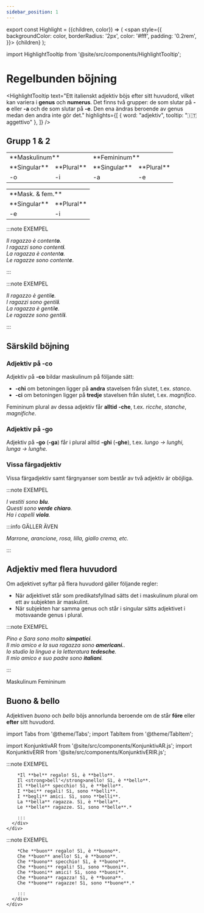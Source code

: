 ```yaml
---
sidebar_position: 1
---
```


export const Highlight = ({children, color}) => (
  <span
    style={{
      backgroundColor: color,
      borderRadius: '2px',
      color: '#fff',
      padding: '0.2rem',
    }}>
    {children}
  </span>
);

import HighlightTooltip from '@site/src/components/HighlightTooltip';

# <Highlight color="#0f025b">Regelbunden böjning</Highlight>

<HighlightTooltip
  text="Ett italienskt adjektiv böjs efter sitt huvudord, vilket kan variera i <strong>genus</strong> och <strong>numerus</strong>. Det finns två grupper: de som slutar på <strong>-o</strong> eller <strong>-a</strong> och de som slutar på <strong>-e</strong>. Den ena ändras beroende av genus medan den andra inte gör det."
  highlights={[
    { word: "adjektiv", tooltip: "🇮🇹 aggettivo" },
  ]}
/>

## <Highlight color="#0f025b">Grupp 1 & 2</Highlight>

<div class="row">
  <div class="col col--7">
<table>
  <tbody>
    <tr>
      <td colspan="2">**Maskulinum**</td>
      <td colspan="2">**Femininum**</td>
    </tr>
    <tr>
      <td>**Singular**</td>
      <td>**Plural**</td>
      <td>**Singular**</td>
      <td>**Plural**</td>
    </tr>
    <tr>
      <td>
        <div style={{ border: '4px solid var(--highlight)', padding: '10px', fontSize: '20px', fontWeight: 'bold', borderRadius: '5px', color: 'var(--highlight)', textAlign: 'center' }}> -o </div>
      </td>
      <td>
        <div style={{ border: '4px solid var(--highlight)', padding: '10px', fontSize: '20px', fontWeight: 'bold', borderRadius: '5px', color: 'var(--highlight)', textAlign: 'center' }}> -i </div>
      </td>
      <td>
        <div style={{ border: '4px solid var(--highlight)', padding: '10px', fontSize: '20px', fontWeight: 'bold', borderRadius: '5px', color: 'var(--highlight)', textAlign: 'center' }}> -a </div>
      </td>
      <td rowspan="2">
        <div style={{ border: '4px solid var(--highlight)', padding: '10px', fontSize: '20px', fontWeight: 'bold', borderRadius: '5px', color: 'var(--highlight)', textAlign: 'center' }}> -e </div>
      </td>
    </tr>
  </tbody>
</table>
  </div>
  <div class="col col--5">
<table>
  <tbody>
  <tr>
      <td colspan="2">**Mask. & fem.**</td>
    </tr>
    <tr>
      <td>**Singular**</td>
      <td>**Plural**</td>
    </tr>
    <tr>
      <td>
        <div style={{ border: '4px solid var(--highlight)', padding: '10px', fontSize: '20px', fontWeight: 'bold', borderRadius: '5px', color: 'var(--highlight)', textAlign: 'center' }}> -e </div>
      </td>
      <td>
        <div style={{ border: '4px solid var(--highlight)', padding: '10px', fontSize: '20px', fontWeight: 'bold', borderRadius: '5px', color: 'var(--highlight)', textAlign: 'center' }}> -i </div>
      </td>
    </tr>
  </tbody>
</table>
  </div>
</div>

<div class="row">
  <div class="col col--7">
:::note EXEMPEL

*Il ragazzo è content**o**.    
I ragazzi sono content**i**.     
La ragazza è content**a**.    
Le ragazze sono content**e***.

:::
  </div>
  <div class="col col--5">
:::note EXEMPEL

*Il ragazzo è gentil**e**.    
I ragazzi sono gentil**i**.     
La ragazza è gentil**e**.    
Le ragazze sono gentil**i***.

:::
  </div>
</div>

## <Highlight color="#0f025b">Särskild böjning</Highlight>

### <Highlight color="#0f025b">Adjektiv på -co</Highlight>

Adjektiv på **-co** bildar maskulinum på följande sätt:

- **-chi** om betoningen ligger på **andra** stavelsen från slutet, t.ex. *stanco*.
- **-ci** om betoningen ligger på **tredje** stavelsen från slutet, t.ex. *magnifico*.

Femininum plural av dessa adjektiv får **alltid** **-che**, t.ex. *ricche*, *stanche*, *magnifiche*.

### <Highlight color="#0f025b">Adjektiv på -go</Highlight>

Adjektiv på **-go** (**-ga**) får i plural alltid **-ghi** (**-ghe**), t.ex. *lungo → lunghi, lunga → lunghe.*

### <Highlight color="#0f025b">Vissa färgadjektiv</Highlight>

Vissa färgadjektiv samt färgnyanser som består av två adjektiv är oböjliga. 

:::note EXEMPEL

*I vestiti sono **blu**.    
Questi sono **verde chiaro**.     
Ha i capelli **viola**.*

:::info GÄLLER ÄVEN

*Marrone, arancione, rosa, lilla, giallo crema, etc.*

:::

## <Highlight color="#0f025b">Adjektiv med flera huvudord</Highlight>

Om adjektivet syftar på flera huvudord gäller följande regler:

- När adjektivet står som predikatsfyllnad sätts det i maskulinum plural om ett av subjekten är maskulint.
- När subjekten har samma genus och står i singular sätts adjektivet i motsvaande genus i plural.

:::note EXEMPEL

*<span className="highlight-blue">Pino</span> e <span className="highlight-red">Sara</span> sono molto **simpatici**.    
Il mio <span className="highlight-blue">amico</span> e la sua <span className="highlight-red">ragazza</span> sono **americani.**.      
Io studio la <span className="highlight-red">lingua</span> e la <span className="highlight-red">letteratura</span> **tedesche**.    
Il mio <span className="highlight-blue">amico</span> e suo <span className="highlight-blue">padre</span> sono **italiani**.*

::: 

<div class="subject-box">
  <span class="blue-dot"></span>
  <span class="subject-text">Maskulinum</span>
  <span class="red-dot"></span>
  <span class="subject-text">Femininum</span>
</div>

## <Highlight color="#0f025b">Buono & bello</Highlight>

Adjektiven *buono* och *bello* böjs annorlunda beroende om de står **före** eller **efter** sitt huvudord.

import Tabs from '@theme/Tabs';
import TabItem from '@theme/TabItem';

import KonjunktivAR from '@site/src/components/KonjunktivAR.js';
import KonjunktivERIR from '@site/src/components/KonjunktivERIR.js';

<Tabs>
  <TabItem value="bello" label="Bello" default>
    <div className="row">
      <div className="col col--7">
        <KonjunktivAR />
      </div>
      <div className="col col--5">
        :::note EXEMPEL

        *Il **bel** regalo! Sì, è **bello**.     
        Il <strong>bell'</strong>anello! Sì, è **bello**.     
        Il **bello** specchio! Sì, è **bello**.     
        I **bei** regali! Sì, sono **belli**.    
        I **begli** amici. Sì, sono **belli**.     
        La **bella** ragazza. Sì, è **bella**.      
        Le **belle** ragazze. Sì, sono **belle**.*     

        :::
      </div>
    </div>
  </TabItem>
  <TabItem value="buono" label="Buono">
    <div className="row">
      <div className="col col--7">
        <KonjunktivERIR />
      </div>
      <div className="col col--5">
        :::note EXEMPEL

        *Che **buon** regalo! Sì, è **buono**.     
        Che **buon** anello! Sì, è **buono**.     
        Che **buono** specchio! Sì, è **buono**.     
        Che **buoni** regali! Sì, sono **buoni**.    
        Che **buoni** amici! Sì, sono **buoni**.     
        Che **buona** ragazza! Sì, è **buona**.      
        Che **buone** ragazze! Sì, sono **buone**.*

        :::
      </div>
    </div>
  </TabItem>
</Tabs>

